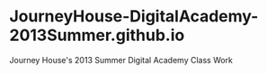 JourneyHouse-DigitalAcademy-2013Summer.github.io
================================================

Journey House's 2013 Summer Digital Academy Class Work
